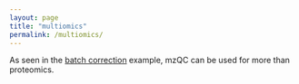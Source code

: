 ```yaml
---
layout: page
title: "multiomics"
permalink: /multiomics/
---
```


As seen in the [batch correction](metabo-batches/) example, mzQC can be used for more than proteomics.
